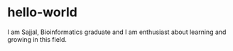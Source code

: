 # hello-world
I am Sajjal, Bioinformatics graduate and I am enthusiast about learning and growing in this field.
